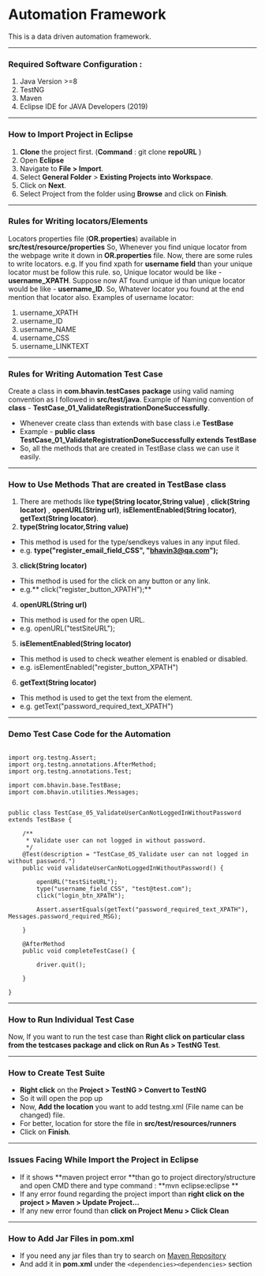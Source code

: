 # Automation Framework
This is a data driven automation framework.
***

### Required Software Configuration :
1. Java Version >=8
2. TestNG
3. Maven
4. Eclipse IDE for JAVA Developers (2019)
***
### How to Import Project in Eclipse
1. **Clone** the project first. (**Command** : git clone **repoURL** )
2. Open **Eclipse**
3. Navigate to **File > Import**.
4. Select **General Folder** > **Existing Projects into Workspace**.
5. Click on **Next**.
6. Select Project from the folder using **Browse** and click on **Finish**.
***
### Rules for Writing locators/Elements
Locators properties file (**OR.properties**) available in **src/test/resource/properties**
So, Whenever you find unique locator from the webpage write it down in **OR.properties** file.
Now, there are some rules to write locators.
e.g. If you find xpath for **username field**  than your unique locator must be follow this rule. 
so, Unique locator would be like - **username_XPATH**.
Suppose now AT found unique id than unique locator would be like - **username_ID**. So, Whatever locator you found at the end mention that locator also.
Examples of username locator:
1. username_XPATH
2. username_ID
3. username_NAME
4. username_CSS
5. username_LINKTEXT
***
### Rules for Writing Automation Test Case
Create a class in **com.bhavin.testCases** **package** using valid naming convention as I followed in **src/test/java**.
Example of Naming convention of **class** - **TestCase_01_ValidateRegistrationDoneSuccessfully**.
* Whenever create class than extends with base class i.e **TestBase**
* Example - **public class TestCase_01_ValidateRegistrationDoneSuccessfully extends TestBase**
* So, all the methods that are created in TestBase class we can use it easily.
***
### How to Use Methods That are created in TestBase class
1. There are methods like **type(String locator,String value)** , **click(String locator)** , **openURL(String url)**, **isElementEnabled(String locator)**, **getText(String locator)**.
2. **type(String locator,String value)**
- This method is used for the type/sendkeys values in any input filed.
- e.g. **type("register_email_field_CSS", "bhavin3@qa.com");**
3. **click(String locator)**
- This method is used for the click on any button or any link.
- e.g.** click("register_button_XPATH");**
4. **openURL(String url)**
- This method is used for the open URL.
- e.g. openURL("testSiteURL");
5. **isElementEnabled(String locator)**
- This method is used to check weather element is enabled or disabled.
- e.g. isElementEnabled("register_button_XPATH")
6. **getText(String locator)**
- This method is used to get the text from the element.
- e.g. getText("password_required_text_XPATH")
***
### Demo Test Case Code for the Automation
```package com.bhavin.testCases;

import org.testng.Assert;
import org.testng.annotations.AfterMethod;
import org.testng.annotations.Test;

import com.bhavin.base.TestBase;
import com.bhavin.utilities.Messages;
```
```

public class TestCase_05_ValidateUserCanNotLoggedInWithoutPassword extends TestBase {

	/**
	 * Validate user can not logged in without password.
	 */
	@Test(description = "TestCase_05_Validate user can not logged in without password.")
	public void validateUserCanNotLoggedInWithoutPassword() {

		openURL("testSiteURL");
		type("username_field_CSS", "test@test.com");
		click("login_btn_XPATH");

		Assert.assertEquals(getText("password_required_text_XPATH"), Messages.password_required_MSG);

	}

	@AfterMethod
	public void completeTestCase() {

		driver.quit();

	}

}
```

***
### How to Run Individual Test Case
Now, If you want to run the test case than **Right click on particular class from the testcases package and click on Run As > TestNG Test**.
***
### How to Create Test Suite
- **Right click** on the **Project > TestNG > Convert to TestNG**
- So it will open the pop up
- Now, **Add the location** you want to add testng.xml (File name can be changed)  file.
- For better, location for store the file in **src/test/resources/runners**
- Click on **Finish**.

***
### Issues Facing While Import the Project in Eclipse
- If it shows **maven project error **than go to project directory/structure and open CMD there and type command : **mvn eclipse:eclipse **
- If any error found regarding the project import than **right click on the project > Maven > Update Project...**
- If any new error found than **click on Project Menu > Click Clean**
***
### How to Add Jar Files in pom.xml
- If you need any jar files than try to search on [Maven Repository](https://mvnrepository.com/)
- And add it in **pom.xml** under the `<dependencies><dependencies>` section